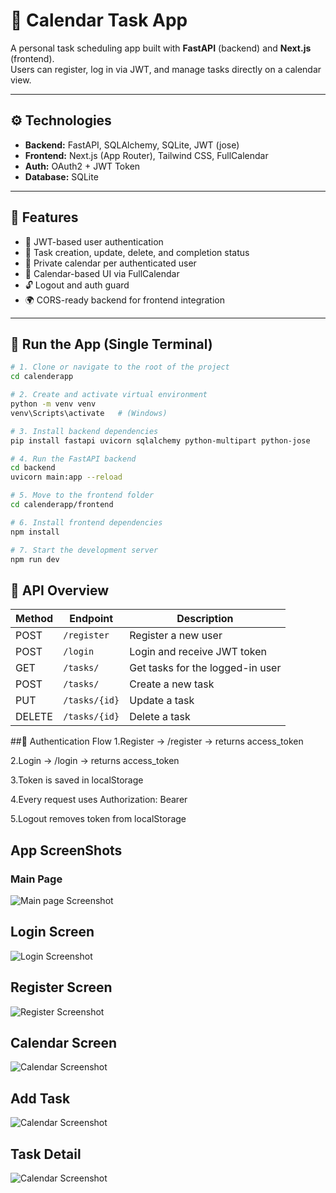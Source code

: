 # 📅 Calendar Task App

A personal task scheduling app built with **FastAPI** (backend) and **Next.js** (frontend).  
Users can register, log in via JWT, and manage tasks directly on a calendar view.

---

## ⚙️ Technologies

- **Backend:** FastAPI, SQLAlchemy, SQLite, JWT (jose)
- **Frontend:** Next.js (App Router), Tailwind CSS, FullCalendar
- **Auth:** OAuth2 + JWT Token
- **Database:** SQLite

---

## 🚀 Features

- 🔐 JWT-based user authentication
- 📅 Task creation, update, delete, and completion status
- 👤 Private calendar per authenticated user
- 🧭 Calendar-based UI via FullCalendar
- 🔓 Logout and auth guard
- 🌍 CORS-ready backend for frontend integration

---

## 🧪 Run the App (Single Terminal)

```bash
# 1. Clone or navigate to the root of the project
cd calenderapp

# 2. Create and activate virtual environment
python -m venv venv
venv\Scripts\activate   # (Windows)

# 3. Install backend dependencies
pip install fastapi uvicorn sqlalchemy python-multipart python-jose

# 4. Run the FastAPI backend
cd backend
uvicorn main:app --reload

# 5. Move to the frontend folder
cd calenderapp/frontend

# 6. Install frontend dependencies
npm install

# 7. Start the development server
npm run dev
````

## 🔗 API Overview

| Method | Endpoint      | Description                      |
| ------ | ------------- | -------------------------------- |
| POST   | `/register`   | Register a new user              |
| POST   | `/login`      | Login and receive JWT token      |
| GET    | `/tasks/`     | Get tasks for the logged-in user |
| POST   | `/tasks/`     | Create a new task                |
| PUT    | `/tasks/{id}` | Update a task                    |
| DELETE | `/tasks/{id}` | Delete a task                    |

##📁  Authentication Flow
1.Register → /register → returns access_token

2.Login → /login → returns access_token

3.Token is saved in localStorage

4.Every request uses Authorization: Bearer <token>

5.Logout removes token from localStorage

## App ScreenShots

### Main Page

![Main page Screenshot](./screenshots/main.png)

## Login Screen

![Login Screenshot](./screenshots/login.png)

## Register Screen

![Register Screenshot](./screenshots/register.png)

## Calendar Screen

![Calendar Screenshot](./screenshots/calendar.png)

## Add Task

![Calendar Screenshot](./screenshots/addtask.png)

## Task Detail

![Calendar Screenshot](./screenshots/detail.png)


